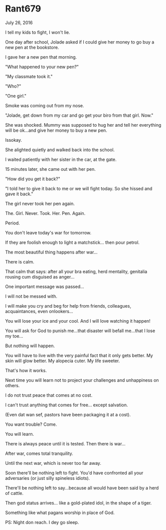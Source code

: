 # Rant679


July 26, 2016

I tell my kids to fight, I won't lie.

One day after school, Jolade asked if I could give her money to go buy a new pen at the bookstore.

I gave her a new pen that morning. 

"What happened to your new pen?"

"My classmate took it."

"Who?"

"One girl."

Smoke was coming out from my nose.

"Jolade, get down from my car and go get your biro from that girl. Now."

She was shocked. Mummy was supposed to hug her and tell her everything will be ok...and give her money to buy a new pen.

Issokay.

She alighted quietly and walked back into the school. 

I waited patiently with her sister in the car, at the gate.

15 minutes later, she came out with her pen.

"How did you get it back?"

"I told her to give it back to me or we will fight today. So she hissed and gave it back."

The girl never took her pen again.

The. Girl. Never. Took. Her. Pen. Again.

Period.

You don't leave today's war for tomorrow.

If they are foolish enough to light a matchstick... then pour petrol. 

The most beautiful thing happens after war...

There is calm.

That calm that says: after all your bra eating, herd mentality, genitalia rousing cum disguised as anger...

One important message was passed...

I will not be messed with. 

I will make you cry and beg for help from friends, colleagues, acquaintances, even onlookers...

You will lose your ice and your cool. And I will love watching it happen!

You will ask for God to punish me...that disaster will befall me...that I lose my toe...

But nothing will happen. 

You will have to live with the very painful fact that it only gets better. My skin will glow better. My alopecia cuter. My life sweeter.

That's how it works.

Next time you will learn not to project your challenges and unhappiness on others.

I do not trust peace that comes at no cost. 

I can't trust anything that comes for free... except salvation. 

(Even dat wan sef, pastors have been packaging it at a cost).

You want trouble? Come. 

You will learn.

There is always peace until it is tested. Then there is war...

After war, comes total tranquility. 

Until the next war, which is never too far away.

Soon there'll be nothing left to fight. You'd have confronted all your adversaries (or just silly spineless idiots).

There'll be nothing left to say...because all would have been said by a herd of cattle.

Then god status arrives... like a gold-plated idol, in the shape of a tiger. 

Something like what pagans worship in place of God.

PS: Night don reach. I dey go sleep.